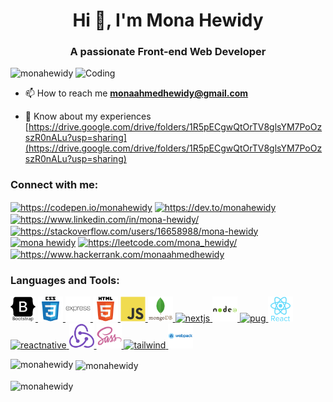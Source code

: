 <h1 align="center">Hi 👋, I'm Mona Hewidy</h1>
<h3 align="center">A passionate Front-end Web Developer</h3>
<img align="right" alt="Coding" width="400" src="https://i.pinimg.com/564x/8d/a3/47/8da347af82068404afaad058adf75085.jpg">
<p align="left"> <img src="https://komarev.com/ghpvc/?username=monahewidy&label=Profile%20views&color=0e75b6&style=flat" alt="monahewidy" /> </p>

- 📫 How to reach me **monaahmedhewidy@gmail.com**

- 📄 Know about my experiences [https://drive.google.com/drive/folders/1R5pECgwQtOrTV8glsYM7PoOzszR0nALu?usp=sharing](https://drive.google.com/drive/folders/1R5pECgwQtOrTV8glsYM7PoOzszR0nALu?usp=sharing)

<h3 align="left">Connect with me:</h3>
<p align="left">
<a href="https://codepen.io/https://codepen.io/monahewidy" target="blank"><img align="center" src="https://raw.githubusercontent.com/rahuldkjain/github-profile-readme-generator/master/src/images/icons/Social/codepen.svg" alt="https://codepen.io/monahewidy" height="30" width="40" /></a>
<a href="https://dev.to/https://dev.to/monahewidy" target="blank"><img align="center" src="https://raw.githubusercontent.com/rahuldkjain/github-profile-readme-generator/master/src/images/icons/Social/devto.svg" alt="https://dev.to/monahewidy" height="30" width="40" /></a>
<a href="https://linkedin.com/in/https://www.linkedin.com/in/mona-hewidy/" target="blank"><img align="center" src="https://raw.githubusercontent.com/rahuldkjain/github-profile-readme-generator/master/src/images/icons/Social/linked-in-alt.svg" alt="https://www.linkedin.com/in/mona-hewidy/" height="30" width="40" /></a>
<a href="https://stackoverflow.com/users/https://stackoverflow.com/users/16658988/mona-hewidy" target="blank"><img align="center" src="https://raw.githubusercontent.com/rahuldkjain/github-profile-readme-generator/master/src/images/icons/Social/stack-overflow.svg" alt="https://stackoverflow.com/users/16658988/mona-hewidy" height="30" width="40" /></a>
<a href="https://www.hackerrank.com/mona hewidy" target="blank"><img align="center" src="https://raw.githubusercontent.com/rahuldkjain/github-profile-readme-generator/master/src/images/icons/Social/hackerrank.svg" alt="mona hewidy" height="30" width="40" /></a>
<a href="https://www.leetcode.com/https://leetcode.com/mona_hewidy/" target="blank"><img align="center" src="https://raw.githubusercontent.com/rahuldkjain/github-profile-readme-generator/master/src/images/icons/Social/leet-code.svg" alt="https://leetcode.com/mona_hewidy/" height="30" width="40" /></a>
<a href="https://www.hackerearth.com/https://www.hackerrank.com/monaahmedhewidy" target="blank"><img align="center" src="https://raw.githubusercontent.com/rahuldkjain/github-profile-readme-generator/master/src/images/icons/Social/hackerearth.svg" alt="https://www.hackerrank.com/monaahmedhewidy" height="30" width="40" /></a>
</p>

<h3 align="left">Languages and Tools:</h3>
<p align="left"> <a href="https://getbootstrap.com" target="_blank" rel="noreferrer"> <img src="https://raw.githubusercontent.com/devicons/devicon/master/icons/bootstrap/bootstrap-plain-wordmark.svg" alt="bootstrap" width="40" height="40"/> </a> <a href="https://www.w3schools.com/css/" target="_blank" rel="noreferrer"> <img src="https://raw.githubusercontent.com/devicons/devicon/master/icons/css3/css3-original-wordmark.svg" alt="css3" width="40" height="40"/> </a> <a href="https://expressjs.com" target="_blank" rel="noreferrer"> <img src="https://raw.githubusercontent.com/devicons/devicon/master/icons/express/express-original-wordmark.svg" alt="express" width="40" height="40"/> </a> <a href="https://www.w3.org/html/" target="_blank" rel="noreferrer"> <img src="https://raw.githubusercontent.com/devicons/devicon/master/icons/html5/html5-original-wordmark.svg" alt="html5" width="40" height="40"/> </a> <a href="https://developer.mozilla.org/en-US/docs/Web/JavaScript" target="_blank" rel="noreferrer"> <img src="https://raw.githubusercontent.com/devicons/devicon/master/icons/javascript/javascript-original.svg" alt="javascript" width="40" height="40"/> </a> <a href="https://www.mongodb.com/" target="_blank" rel="noreferrer"> <img src="https://raw.githubusercontent.com/devicons/devicon/master/icons/mongodb/mongodb-original-wordmark.svg" alt="mongodb" width="40" height="40"/> </a> <a href="https://nextjs.org/" target="_blank" rel="noreferrer"> <img src="https://cdn.worldvectorlogo.com/logos/nextjs-2.svg" alt="nextjs" width="40" height="40"/> </a> <a href="https://nodejs.org" target="_blank" rel="noreferrer"> <img src="https://raw.githubusercontent.com/devicons/devicon/master/icons/nodejs/nodejs-original-wordmark.svg" alt="nodejs" width="40" height="40"/> </a> <a href="https://pugjs.org" target="_blank" rel="noreferrer"> <img src="https://cdn.worldvectorlogo.com/logos/pug.svg" alt="pug" width="40" height="40"/> </a> <a href="https://reactjs.org/" target="_blank" rel="noreferrer"> <img src="https://raw.githubusercontent.com/devicons/devicon/master/icons/react/react-original-wordmark.svg" alt="react" width="40" height="40"/> </a> <a href="https://reactnative.dev/" target="_blank" rel="noreferrer"> <img src="https://reactnative.dev/img/header_logo.svg" alt="reactnative" width="40" height="40"/> </a> <a href="https://redux.js.org" target="_blank" rel="noreferrer"> <img src="https://raw.githubusercontent.com/devicons/devicon/master/icons/redux/redux-original.svg" alt="redux" width="40" height="40"/> </a> <a href="https://sass-lang.com" target="_blank" rel="noreferrer"> <img src="https://raw.githubusercontent.com/devicons/devicon/master/icons/sass/sass-original.svg" alt="sass" width="40" height="40"/> </a> <a href="https://tailwindcss.com/" target="_blank" rel="noreferrer"> <img src="https://www.vectorlogo.zone/logos/tailwindcss/tailwindcss-icon.svg" alt="tailwind" width="40" height="40"/> </a> <a href="https://webpack.js.org" target="_blank" rel="noreferrer"> <img src="https://raw.githubusercontent.com/devicons/devicon/d00d0969292a6569d45b06d3f350f463a0107b0d/icons/webpack/webpack-original-wordmark.svg" alt="webpack" width="40" height="40"/> </a> </p>

<p><img align="left" src="https://github-readme-stats.vercel.app/api/top-langs?username=monahewidy&show_icons=true&locale=en&layout=compact" alt="monahewidy" /></p>

<p>&nbsp;<img align="center" src="https://github-readme-stats.vercel.app/api?username=monahewidy&show_icons=true&locale=en" alt="monahewidy" /></p>

<p><img align="center" src="https://github-readme-streak-stats.herokuapp.com/?user=monahewidy&" alt="monahewidy" /></p>

